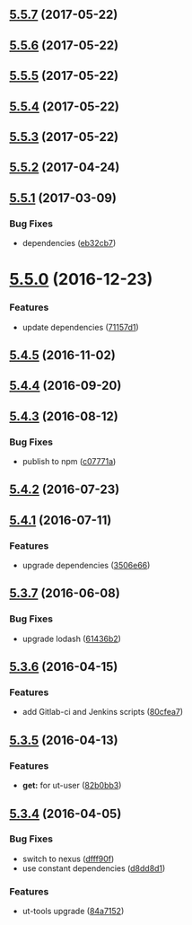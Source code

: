 <a name="5.5.7"></a>
## [5.5.7](https://github.com/softwaregroup-bg/ut-permission/compare/v5.5.6...v5.5.7) (2017-05-22)



<a name="5.5.6"></a>
## [5.5.6](https://github.com/softwaregroup-bg/ut-permission/compare/v5.5.5...v5.5.6) (2017-05-22)



<a name="5.5.5"></a>
## [5.5.5](https://github.com/softwaregroup-bg/ut-permission/compare/v5.5.4...v5.5.5) (2017-05-22)



<a name="5.5.4"></a>
## [5.5.4](https://github.com/softwaregroup-bg/ut-permission/compare/v5.5.3...v5.5.4) (2017-05-22)



<a name="5.5.3"></a>
## [5.5.3](https://github.com/softwaregroup-bg/ut-permission/compare/v5.5.2...v5.5.3) (2017-05-22)



<a name="5.5.2"></a>
## [5.5.2](https://github.com/softwaregroup-bg/ut-permission/compare/v5.5.1...v5.5.2) (2017-04-24)



<a name="5.5.1"></a>
## [5.5.1](https://github.com/softwaregroup-bg/ut-permission/compare/v5.5.0...v5.5.1) (2017-03-09)


### Bug Fixes

* dependencies ([eb32cb7](https://github.com/softwaregroup-bg/ut-permission/commit/eb32cb7))



<a name="5.5.0"></a>
# [5.5.0](https://github.com/softwaregroup-bg/ut-permission/compare/v5.4.5...v5.5.0) (2016-12-23)


### Features

* update dependencies ([71157d1](https://github.com/softwaregroup-bg/ut-permission/commit/71157d1))



<a name="5.4.5"></a>
## [5.4.5](https://github.com/softwaregroup-bg/ut-permission/compare/v5.4.4...v5.4.5) (2016-11-02)



<a name="5.4.4"></a>
## [5.4.4](https://github.com/softwaregroup-bg/ut-permission/compare/v5.4.3...v5.4.4) (2016-09-20)



<a name="5.4.3"></a>
## [5.4.3](https://github.com/softwaregroup-bg/ut-permission/compare/v5.4.2...v5.4.3) (2016-08-12)


### Bug Fixes

* publish to npm ([c07771a](https://github.com/softwaregroup-bg/ut-permission/commit/c07771a))



<a name="5.4.2"></a>
## [5.4.2](https://git.softwaregroup-bg.com/ut5/ut-permission/compare/v5.4.1...v5.4.2) (2016-07-23)



<a name="5.4.1"></a>
## [5.4.1](https://git.softwaregroup-bg.com/ut5/ut-permission/compare/v5.3.7...v5.4.1) (2016-07-11)


### Features

* upgrade dependencies ([3506e66](https://git.softwaregroup-bg.com/ut5/ut-permission/commit/3506e66))



<a name="5.3.7"></a>
## [5.3.7](https://git.softwaregroup-bg.com/ut5/ut-permission/compare/v5.3.6...v5.3.7) (2016-06-08)


### Bug Fixes

* upgrade lodash ([61436b2](https://git.softwaregroup-bg.com/ut5/ut-permission/commit/61436b2))



<a name="5.3.6"></a>
## [5.3.6](https://git.softwaregroup-bg.com/ut5/ut-permission/compare/v5.3.5...v5.3.6) (2016-04-15)


### Features

* add Gitlab-ci and Jenkins scripts ([80cfea7](https://git.softwaregroup-bg.com/ut5/ut-permission/commit/80cfea7))



<a name="5.3.5"></a>
## [5.3.5](https://git.softwaregroup-bg.com/ut5/ut-permission/compare/v5.3.4...v5.3.5) (2016-04-13)


### Features

* **get:** for ut-user ([82b0bb3](https://git.softwaregroup-bg.com/ut5/ut-permission/commit/82b0bb3))



<a name="5.3.4"></a>
## [5.3.4](https://git.softwaregroup-bg.com/ut5/ut-permission/compare/v5.3.3...v5.3.4) (2016-04-05)


### Bug Fixes

* switch to nexus ([dfff90f](https://git.softwaregroup-bg.com/ut5/ut-permission/commit/dfff90f))
* use constant dependencies ([d8dd8d1](https://git.softwaregroup-bg.com/ut5/ut-permission/commit/d8dd8d1))

### Features

* ut-tools upgrade ([84a7152](https://git.softwaregroup-bg.com/ut5/ut-permission/commit/84a7152))



